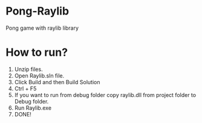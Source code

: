 # Pong-Raylib
  Pong game with raylib library

# How to run?
  1. Unzip files.
  2. Open Raylib.sln file.
  3. Click Build and then Build Solution
  4. Ctrl + F5
  5. If you want to run from debug folder copy raylib.dll from project folder to Debug folder.
  6. Run Raylib.exe
  7. DONE!
